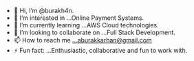 - 👋 Hi, I’m @burakh4n.
- 👀 I’m interested in ...Online Payment Systems.
- 🌱 I’m currently learning ...AWS Cloud technologies.
- 💞️ I’m looking to collaborate on ...Full Stack Development.
- 📫 How to reach me ...aburakkarhan@gmail.com
- ⚡ Fun fact: ...Enthusiastic, collaborative and fun to work with.
